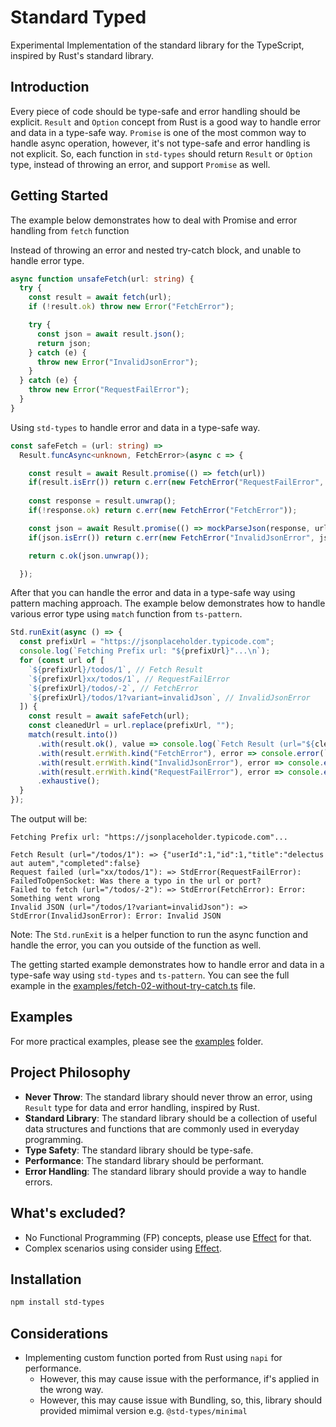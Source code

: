 # Standard Typed

Experimental Implementation of the standard library for the TypeScript, inspired by Rust's standard library. 

## Introduction
Every piece of code should be type-safe and error handling should be explicit. 
`Result` and `Option` concept from Rust is a good way to handle error and data in a type-safe way.
`Promise` is one of the most common way to handle async operation, however, it's not type-safe and error handling is not explicit.
So, each function in `std-types` should return `Result` or `Option` type, instead of throwing an error, and support `Promise` as well.

## Getting Started

The example below demonstrates how to deal with Promise and error handling from `fetch` function

Instead of throwing an error and nested try-catch block, and unable to handle error type.

```ts
async function unsafeFetch(url: string) {
  try {
    const result = await fetch(url);
    if (!result.ok) throw new Error("FetchError");

    try {
      const json = await result.json();
      return json;
    } catch (e) {
      throw new Error("InvalidJsonError");
    }
  } catch (e) {
    throw new Error("RequestFailError");
  }
}
```

Using `std-types` to handle error and data in a type-safe way.

```ts
const safeFetch = (url: string) =>
  Result.funcAsync<unknown, FetchError>(async c => {

    const result = await Result.promise(() => fetch(url))
    if(result.isErr()) return c.err(new FetchError("RequestFailError", result.unwrap()));
    
    const response = result.unwrap();
    if(!response.ok) return c.err(new FetchError("FetchError"));

    const json = await Result.promise(() => mockParseJson(response, url));
    if(json.isErr()) return c.err(new FetchError("InvalidJsonError", json.unwrap()));

    return c.ok(json.unwrap());

  });
```

After that you can handle the error and data in a type-safe way using pattern maching approach. 
The example below demonstrates how to handle various error type using `match` function from `ts-pattern`.

```ts
Std.runExit(async () => {
  const prefixUrl = "https://jsonplaceholder.typicode.com";
  console.log(`Fetching Prefix url: "${prefixUrl}"...\n`);
  for (const url of [
    `${prefixUrl}/todos/1`, // Fetch Result
    `${prefixUrl}xx/todos/1`, // RequestFailError
    `${prefixUrl}/todos/-2`, // FetchError
    `${prefixUrl}/todos/1?variant=invalidJson`, // InvalidJsonError
  ]) {
    const result = await safeFetch(url);
    const cleanedUrl = url.replace(prefixUrl, "");
    match(result.into())
      .with(result.ok(), value => console.log(`Fetch Result (url="${cleanedUrl}"): => ${JSON.stringify(value.value)}`))
      .with(result.errWith.kind("FetchError"), error => console.error(`Failed to fetch (url="${cleanedUrl}"): => ${error.error}`))
      .with(result.errWith.kind("InvalidJsonError"), error => console.error(`Invalid JSON (url="${cleanedUrl}"): => ${error.error}`))
      .with(result.errWith.kind("RequestFailError"), error => console.error(`Request failed (url="${cleanedUrl}"): => ${error.error}`))
      .exhaustive();
  }
});
```

The output will be:

```
Fetching Prefix url: "https://jsonplaceholder.typicode.com"...

Fetch Result (url="/todos/1"): => {"userId":1,"id":1,"title":"delectus aut autem","completed":false}
Request failed (url="xx/todos/1"): => StdError(RequestFailError): FailedToOpenSocket: Was there a typo in the url or port?
Failed to fetch (url="/todos/-2"): => StdError(FetchError): Error: Something went wrong
Invalid JSON (url="/todos/1?variant=invalidJson"): => StdError(InvalidJsonError): Error: Invalid JSON
```

Note: The `Std.runExit` is a helper function to run the async function and handle the error, you can you outside of the function as well.

The getting started example demonstrates how to handle error and data in a type-safe way using `std-types` and `ts-pattern`.
You can see the full example in the [examples/fetch-02-without-try-catch.ts](./examples/fetch-02-without-try-catch.ts) file.

## Examples

For more practical examples, please see the [examples](./examples) folder.

## Project Philosophy

- **Never Throw**: The standard library should never throw an error, using `Result` type for data and error handling, inspired by Rust.
- **Standard Library**: The standard library should be a collection of useful data structures and functions that are commonly used in everyday programming.
- **Type Safety**: The standard library should be type-safe.
- **Performance**: The standard library should be performant.
- **Error Handling**: The standard library should provide a way to handle errors.

## What's excluded? 
- No Functional Programming (FP) concepts, please use [Effect](https://effect.website/) for that.
- Complex scenarios using consider using [Effect](https://effect.website/).

## Installation

```bash
npm install std-types
```

## Considerations
- Implementing custom function ported from Rust using `napi` for performance.
  - However, this may cause issue with the performance, if's applied in the wrong way.
  - However, this may cause issue with Bundling, so, this, library should provided mimimal version e.g. `@std-types/minimal` 




